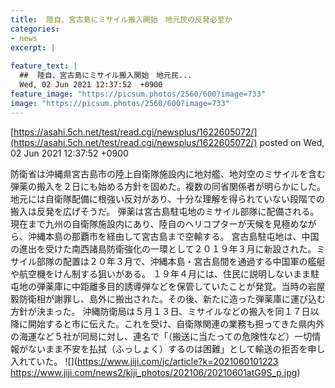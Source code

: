```yaml
---
title:  陸自、宮古島にミサイル搬入開始　地元民の反発必至か  
categories:
- news
excerpt: |
  
feature_text: |
  ##  陸自、宮古島にミサイル搬入開始　地元民...
  Wed, 02 Jun 2021 12:37:52  +0900
feature_image: "https://picsum.photos/2560/600?image=733"
image: "https://picsum.photos/2560/600?image=733"
---
```


[https://asahi.5ch.net/test/read.cgi/newsplus/1622605072/](https://asahi.5ch.net/test/read.cgi/newsplus/1622605072/)
posted on Wed, 02 Jun 2021 12:37:52  +0900

<!--more-->

防衛省は沖縄県宮古島市の陸上自衛隊施設内に地対艦、地対空のミサイルを含む弾薬の搬入を２日にも始める方針を固めた。複数の同省関係者が明らかにした。地元には自衛隊配備に根強い反対があり、十分な理解を得られていない段階での搬入は反発を広げそうだ。 弾薬は宮古島駐屯地のミサイル部隊に配備される。現在まで九州の自衛隊施設内にあり、陸自のヘリコプターが天候を見極めながら、沖縄本島の那覇市を経由して宮古島まで空輸する。 宮古島駐屯地は、中国の進出を受けた南西諸島防衛強化の一環として２０１９年３月に新設された。ミサイル部隊の配置は２０年３月で、沖縄本島・宮古島間を通過する中国軍の艦艇や航空機をけん制する狙いがある。 １９年４月には、住民に説明しないまま駐屯地の弾薬庫に中距離多目的誘導弾などを保管していたことが発覚。当時の岩屋毅防衛相が謝罪し、島外に搬出された。その後、新たに造った弾薬庫に運び込む方針が決まった。 沖縄防衛局は５月１３日、ミサイルなどの搬入を同１７日以降に開始すると市に伝えた。これを受け、自衛隊関連の業務も担ってきた県内外の海運など５社が同局に対し、連名で「（搬送に当たっての危険性など）一切情報がないまま不安を払拭（ふっしょく）するのは困難」として輸送の拒否を申し入れていた。 ![](https://www.jiji.com/jc/article?k=2021060101223 https://www.jiji.com/news2/kiji_photos/202106/20210601atG9S_p.jpg)
